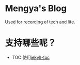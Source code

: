 # Mengya's Blog
Used for recording of tech and life.

# 支持哪些呢？
- TOC 使用[jekyll-toc](https://github.com/toshimaru/jekyll-toc)
